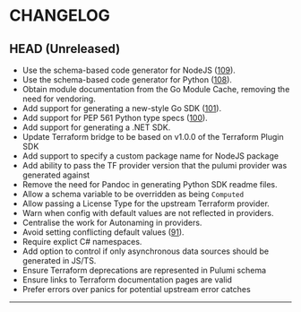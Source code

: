 CHANGELOG
=========

## HEAD (Unreleased)
* Use the schema-based code generator for NodeJS ([109](https://github.com/pulumi/pulumi-terraform-bridge/pull/109)).
* Use the schema-based code generator for Python ([108](https://github.com/pulumi/pulumi-terraform-bridge/pull/108)).
* Obtain module documentation from the Go Module Cache, removing the need for vendoring.
* Add support for generating a new-style Go SDK ([101](https://github.com/pulumi/pulumi-terraform-bridge/pull/101)).
* Add support for PEP 561 Python type specs ([100](https://github.com/pulumi/pulumi-terraform-bridge/pull/100)).
* Add support for generating a .NET SDK.
* Update Terraform bridge to be based on v1.0.0 of the Terraform Plugin SDK
* Add support to specify a custom package name for NodeJS package
* Add ability to pass the TF provider version that the pulumi provider was generated against
* Remove the need for Pandoc in generating Python SDK readme files.
* Allow a schema variable to be overridden as being `Computed`
* Allow passing a License Type for the upstream Terraform provider.
* Warn when config with default values are not reflected in providers.
* Centralise the work for Autonaming in providers.
* Avoid setting conflicting default values ([91](https://github.com/pulumi/pulumi-terraform-bridge/pull/91)).
* Require explict C# namespaces.
* Add option to control if only asynchronous data sources should be generated in JS/TS.
* Ensure Terraform deprecations are represented in Pulumi schema
* Ensure links to Terraform documentation pages are valid
* Prefer errors over panics for potential upstream error catches

---
